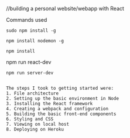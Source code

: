 //building a personal website/webapp with React

Commands used
```
sudo npm install -g
```

```
npm install nodemon -g 
```

```
npm install
```

npm run react-dev
```
npm run server-dev


The steps I took to getting started were:
1. File architecture
2. Setting up the basic environment in Node
3. Installing the React framework
4. Creating a webpack and configuration
5. Building the basic front-end components
6. Styling and CSS
7. Viewing on local host
8. Deploying on Heroku